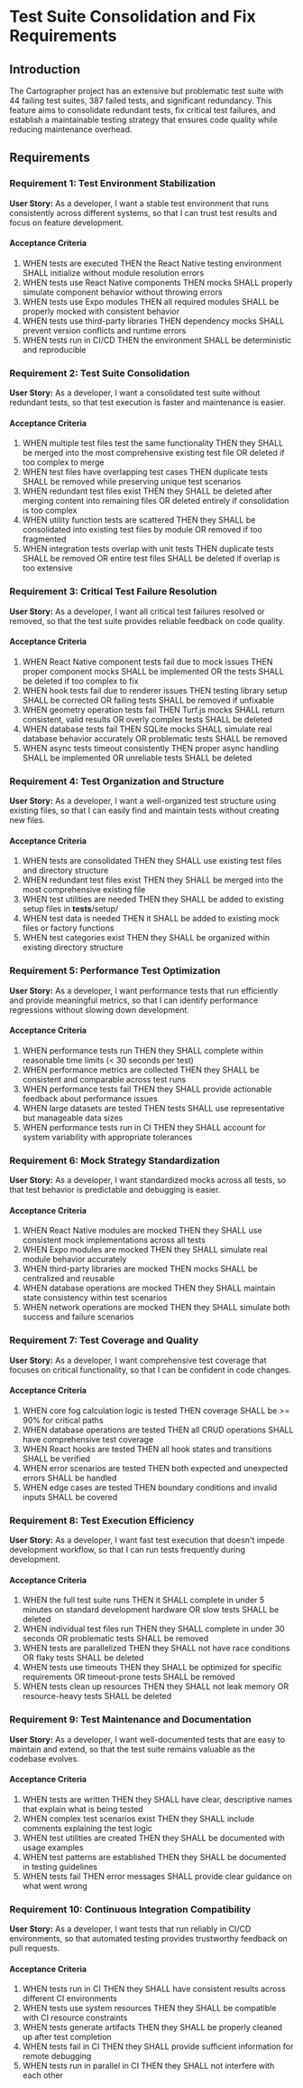 # Test Suite Consolidation and Fix Requirements

## Introduction

The Cartographer project has an extensive but problematic test suite with 44 failing test suites, 387 failed tests, and significant redundancy. This feature aims to consolidate redundant tests, fix critical test failures, and establish a maintainable testing strategy that ensures code quality while reducing maintenance overhead.

## Requirements

### Requirement 1: Test Environment Stabilization

**User Story:** As a developer, I want a stable test environment that runs consistently across different systems, so that I can trust test results and focus on feature development.

#### Acceptance Criteria

1. WHEN tests are executed THEN the React Native testing environment SHALL initialize without module resolution errors
2. WHEN tests use React Native components THEN mocks SHALL properly simulate component behavior without throwing errors
3. WHEN tests use Expo modules THEN all required modules SHALL be properly mocked with consistent behavior
4. WHEN tests use third-party libraries THEN dependency mocks SHALL prevent version conflicts and runtime errors
5. WHEN tests run in CI/CD THEN the environment SHALL be deterministic and reproducible

### Requirement 2: Test Suite Consolidation

**User Story:** As a developer, I want a consolidated test suite without redundant tests, so that test execution is faster and maintenance is easier.

#### Acceptance Criteria

1. WHEN multiple test files test the same functionality THEN they SHALL be merged into the most comprehensive existing test file OR deleted if too complex to merge
2. WHEN test files have overlapping test cases THEN duplicate tests SHALL be removed while preserving unique test scenarios
3. WHEN redundant test files exist THEN they SHALL be deleted after merging content into remaining files OR deleted entirely if consolidation is too complex
4. WHEN utility function tests are scattered THEN they SHALL be consolidated into existing test files by module OR removed if too fragmented
5. WHEN integration tests overlap with unit tests THEN duplicate tests SHALL be removed OR entire test files SHALL be deleted if overlap is too extensive

### Requirement 3: Critical Test Failure Resolution

**User Story:** As a developer, I want all critical test failures resolved or removed, so that the test suite provides reliable feedback on code quality.

#### Acceptance Criteria

1. WHEN React Native component tests fail due to mock issues THEN proper component mocks SHALL be implemented OR the tests SHALL be deleted if too complex to fix
2. WHEN hook tests fail due to renderer issues THEN testing library setup SHALL be corrected OR failing tests SHALL be removed if unfixable
3. WHEN geometry operation tests fail THEN Turf.js mocks SHALL return consistent, valid results OR overly complex tests SHALL be deleted
4. WHEN database tests fail THEN SQLite mocks SHALL simulate real database behavior accurately OR problematic tests SHALL be removed
5. WHEN async tests timeout consistently THEN proper async handling SHALL be implemented OR unreliable tests SHALL be deleted

### Requirement 4: Test Organization and Structure

**User Story:** As a developer, I want a well-organized test structure using existing files, so that I can easily find and maintain tests without creating new files.

#### Acceptance Criteria

1. WHEN tests are consolidated THEN they SHALL use existing test files and directory structure
2. WHEN redundant test files exist THEN they SHALL be merged into the most comprehensive existing file
3. WHEN test utilities are needed THEN they SHALL be added to existing setup files in __tests__/setup/
4. WHEN test data is needed THEN it SHALL be added to existing mock files or factory functions
5. WHEN test categories exist THEN they SHALL be organized within existing directory structure

### Requirement 5: Performance Test Optimization

**User Story:** As a developer, I want performance tests that run efficiently and provide meaningful metrics, so that I can identify performance regressions without slowing down development.

#### Acceptance Criteria

1. WHEN performance tests run THEN they SHALL complete within reasonable time limits (< 30 seconds per test)
2. WHEN performance metrics are collected THEN they SHALL be consistent and comparable across test runs
3. WHEN performance tests fail THEN they SHALL provide actionable feedback about performance issues
4. WHEN large datasets are tested THEN tests SHALL use representative but manageable data sizes
5. WHEN performance tests run in CI THEN they SHALL account for system variability with appropriate tolerances

### Requirement 6: Mock Strategy Standardization

**User Story:** As a developer, I want standardized mocks across all tests, so that test behavior is predictable and debugging is easier.

#### Acceptance Criteria

1. WHEN React Native modules are mocked THEN they SHALL use consistent mock implementations across all tests
2. WHEN Expo modules are mocked THEN they SHALL simulate real module behavior accurately
3. WHEN third-party libraries are mocked THEN mocks SHALL be centralized and reusable
4. WHEN database operations are mocked THEN they SHALL maintain state consistency within test scenarios
5. WHEN network operations are mocked THEN they SHALL simulate both success and failure scenarios

### Requirement 7: Test Coverage and Quality

**User Story:** As a developer, I want comprehensive test coverage that focuses on critical functionality, so that I can be confident in code changes.

#### Acceptance Criteria

1. WHEN core fog calculation logic is tested THEN coverage SHALL be >= 90% for critical paths
2. WHEN database operations are tested THEN all CRUD operations SHALL have comprehensive test coverage
3. WHEN React hooks are tested THEN all hook states and transitions SHALL be verified
4. WHEN error scenarios are tested THEN both expected and unexpected errors SHALL be handled
5. WHEN edge cases are tested THEN boundary conditions and invalid inputs SHALL be covered

### Requirement 8: Test Execution Efficiency

**User Story:** As a developer, I want fast test execution that doesn't impede development workflow, so that I can run tests frequently during development.

#### Acceptance Criteria

1. WHEN the full test suite runs THEN it SHALL complete in under 5 minutes on standard development hardware OR slow tests SHALL be deleted
2. WHEN individual test files run THEN they SHALL complete in under 30 seconds OR problematic tests SHALL be removed
3. WHEN tests are parallelized THEN they SHALL not have race conditions OR flaky tests SHALL be deleted
4. WHEN tests use timeouts THEN they SHALL be optimized for specific requirements OR timeout-prone tests SHALL be removed
5. WHEN tests clean up resources THEN they SHALL not leak memory OR resource-heavy tests SHALL be deleted

### Requirement 9: Test Maintenance and Documentation

**User Story:** As a developer, I want well-documented tests that are easy to maintain and extend, so that the test suite remains valuable as the codebase evolves.

#### Acceptance Criteria

1. WHEN tests are written THEN they SHALL have clear, descriptive names that explain what is being tested
2. WHEN complex test scenarios exist THEN they SHALL include comments explaining the test logic
3. WHEN test utilities are created THEN they SHALL be documented with usage examples
4. WHEN test patterns are established THEN they SHALL be documented in testing guidelines
5. WHEN tests fail THEN error messages SHALL provide clear guidance on what went wrong

### Requirement 10: Continuous Integration Compatibility

**User Story:** As a developer, I want tests that run reliably in CI/CD environments, so that automated testing provides trustworthy feedback on pull requests.

#### Acceptance Criteria

1. WHEN tests run in CI THEN they SHALL have consistent results across different CI environments
2. WHEN tests use system resources THEN they SHALL be compatible with CI resource constraints
3. WHEN tests generate artifacts THEN they SHALL be properly cleaned up after test completion
4. WHEN tests fail in CI THEN they SHALL provide sufficient information for remote debugging
5. WHEN tests run in parallel in CI THEN they SHALL not interfere with each other